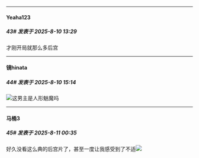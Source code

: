 ﻿
*****

####  Yeaha123  
##### 43#       发表于 2025-8-10 13:29

才刚开局就那么多后宫


*****

####  镜hinata  
##### 44#       发表于 2025-8-10 15:14

<img src="https://static.stage1st.com/image/smiley/face2017/067.png" referrerpolicy="no-referrer">这男主是人形魅魔吗


*****

####  马桶3  
##### 45#       发表于 2025-8-11 00:35

好久没看这么典的后宫片了，甚至一度让我感受到了不适<img src="https://static.stage1st.com/image/smiley/face2017/125.png" referrerpolicy="no-referrer">

